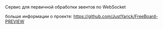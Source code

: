 Сервис для первичной обработки эвентов по WebSocket

больше информации о проекте: https://github.com/JustYarick/FreeBoard-PREVIEW
